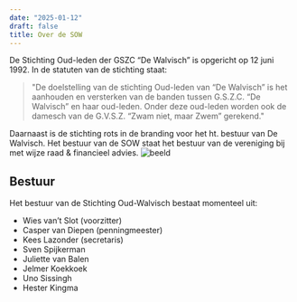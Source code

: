 ```yaml
---
date: "2025-01-12"
draft: false
title: Over de SOW
---
```


De Stichting Oud-leden der GSZC “De Walvisch”  is opgericht op 12 juni 1992. In de statuten van de stichting staat: 

> "De doelstelling van de stichting Oud-leden van “De Walvisch” is het aanhouden en versterken van de banden tussen G.S.Z.C. “De Walvisch” en haar oud-leden. Onder deze oud-leden worden ook de damesch van de G.V.S.Z. “Zwam niet, maar Zwem” gerekend."  

Daarnaast is de stichting rots in de branding voor het ht. bestuur van De Walvisch. Het bestuur van de SOW staat het bestuur van de vereniging bij met wijze raad & financieel advies.
![beeld](/oudwalvisch.nl/images/beeld.jpeg)

## Bestuur

Het bestuur van de Stichting Oud-Walvisch bestaat momenteel uit:

- Wies van’t Slot (voorzitter)
- Casper van Diepen (penningmeester)
- Kees Lazonder (secretaris)
- Sven Spijkerman
- Juliette van Balen
- Jelmer Koekkoek
- Uno Sissingh
- Hester Kingma



